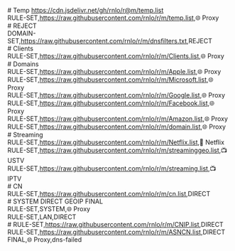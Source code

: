 \# Temp <https://cdn.jsdelivr.net/gh/rnlo/r@m/temp.list>  
RULE-SET,<https://raw.githubusercontent.com/rnlo/r/m/temp.list>,🌐 Proxy  
\# REJECT  
DOMAIN-SET,<https://raw.githubusercontent.com/rnlo/r/m/dnsfilters.txt>,REJECT  
\# Clients  
RULE-SET,<https://raw.githubusercontent.com/rnlo/r/m/Clients.list>,🌐 Proxy  
\# Domains  
RULE-SET,<https://raw.githubusercontent.com/rnlo/r/m/Apple.list>,🌐 Proxy  
RULE-SET,<https://raw.githubusercontent.com/rnlo/r/m/Microsoft.list>,🌐 Proxy  
RULE-SET,<https://raw.githubusercontent.com/rnlo/r/m/Google.list>,🌐 Proxy  
RULE-SET,<https://raw.githubusercontent.com/rnlo/r/m/Facebook.list>,🌐 Proxy  
RULE-SET,<https://raw.githubusercontent.com/rnlo/r/m/Amazon.list>,🌐 Proxy  
RULE-SET,<https://raw.githubusercontent.com/rnlo/r/m/domain.list>,🌐 Proxy  
\# Streaming  
RULE-SET,<https://raw.githubusercontent.com/rnlo/r/m/Netflix.list>,🍿 Netflix  
RULE-SET,<https://raw.githubusercontent.com/rnlo/r/m/streaminggeo.list>,📺 USTV  
RULE-SET,<https://raw.githubusercontent.com/rnlo/r/m/streaming.list>,📺 IPTV  
\# CN  
RULE-SET,<https://raw.githubusercontent.com/rnlo/r/m/cn.list>,DIRECT  
\# SYSTEM DIRECT GEOIP FINAL  
RULE-SET,SYSTEM,🌐 Proxy  
RULE-SET,LAN,DIRECT  
\# RULE-SET,<https://raw.githubusercontent.com/rnlo/r/m/CNIP.list>,DIRECT  
RULE-SET,<https://raw.githubusercontent.com/rnlo/r/m/ASNCN.list>,DIRECT  
FINAL,🌐 Proxy,dns-failed  
